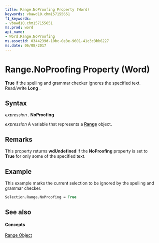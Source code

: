 ```yaml
---
title: Range.NoProofing Property (Word)
keywords: vbawd10.chm157155651
f1_keywords:
- vbawd10.chm157155651
ms.prod: word
api_name:
- Word.Range.NoProofing
ms.assetid: 0344239d-10bc-0e3e-9601-41c3c3bb6227
ms.date: 06/08/2017
---
```



# Range.NoProofing Property (Word)

 **True** if the spelling and grammar checker ignores the specified text. Read/write **Long** .


## Syntax

 _expression_ . **NoProofing**

 _expression_ A variable that represents a **[Range](range-object-word.md)** object.


## Remarks

This property returns **wdUndefined** if the **NoProofing** property is set to **True** for only some of the specified text.


## Example

This example marks the current selection to be ignored by the spelling and grammar checker.


```vb
Selection.Range.NoProofing = True
```


## See also


#### Concepts


[Range Object](range-object-word.md)

